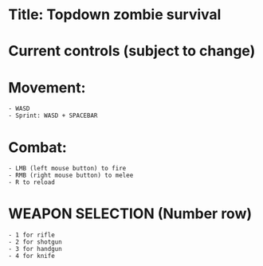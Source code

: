 # Title: Topdown zombie survival

# Current controls (subject to change)

# Movement:
    - WASD
    - Sprint: WASD + SPACEBAR

# Combat:
    - LMB (left mouse button) to fire
    - RMB (right mouse button) to melee
    - R to reload

# WEAPON SELECTION (Number row)
    - 1 for rifle
    - 2 for shotgun
    - 3 for handgun
    - 4 for knife
